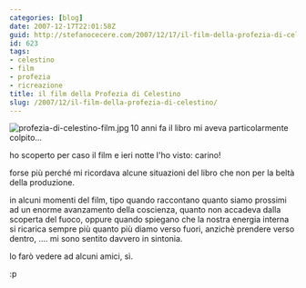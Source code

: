 ```yaml
---
categories: [blog]
date: 2007-12-17T22:01:58Z
guid: http://stefanocecere.com/2007/12/17/il-film-della-profezia-di-celestino/
id: 623
tags:
- celestino
- film
- profezia
- ricreazione
title: il film della Profezia di Celestino
slug: /2007/12/il-film-della-profezia-di-celestino/
---
```


[<img src="http://stefanocecere.com/wp-content/uploads/sites/3/2007/12/profezia-di-celestino-film.thumbnail.jpg" alt="profezia-di-celestino-film.jpg" align="left" />](http://stefanocecere.com/wp-content/uploads/sites/3/2007/12/profezia-di-celestino-film.jpg "profezia-di-celestino-film.jpg")

10 anni fa il libro mi aveva particolarmente colpito…

ho scoperto per caso il film e ieri notte l'ho visto: carino!

forse più perché mi ricordava alcune situazioni del libro che non per la beltà della produzione.

in alcuni momenti del film, tipo quando raccontano quanto siamo prossimi ad un enorme avanzamento della coscienza, quanto non accadeva dalla scoperta del fuoco, oppure quando spiegano che la nostra energia interna si ricarica sempre più quanto più diamo verso fuori, anzichè prendere verso dentro, …. mi sono sentito davvero in sintonia.

lo farò vedere ad alcuni amici, sì.

:p